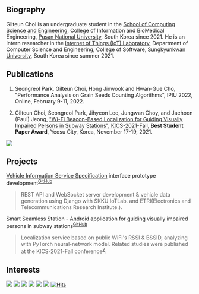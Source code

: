 ## Biography

Gilteun Choi is an undergraduate student in the [School of Computing Science and Engineering](https://cse.pusan.ac.kr/cseEng/index..do), College of Information and BioMedical Engineering, [Pusan National University](https://www.pusan.ac.kr/eng/Main.do), South Korea since 2021. He is an Intern researcher in the [Internet of Things (IoT) Laboratory](http://iotlab.skku.edu/index.php), Department of Computer Science and Engineering, College of Software, [Sungkyunkwan University](https://www.skku.edu/eng/), South Korea since summer 2021.

## Publications 

1. Seongreol Park, Gilteun Choi, Hong Jinwook and Hwan-Gue Cho, "Performance Analysis on Grain Seeds Counting Algorithms", IPIU 2022, Online, February 9-11, 2022.

2. Gilteun Choi, Seongreol Park, Jihyeon Lee, Jungwan Choy, and Jaehoon (Paul) Jeong, ["Wi-Fi Beacon-Based Localization for Guiding Visually Impaired Persons in Subway Stations", KICS-2021-Fall](http://iotlab.skku.edu/publications/domestic-conference/WiFi-Beacon-Localization-KICS-2021-Fall.pdf), <b>Best Student Paper Award</b>, Yeosu City, Korea, November 17-19, 2021.

<a href="https://scholar.google.com/citations?user=WYW1S4wAAAAJ"><img src="https://img.shields.io/badge/Google Scholar-4285F4?style=flat&logo=GoogleScholar&logoColor=white"/></a>

## Projects

[Vehicle Information Service Specification](https://www.w3.org/TR/viss2-core/) interface prototype development<sup>[GitHub](https://github.com/skku-iotlab/viss_backend)</sup><br>
> REST API and WebSocket server development & vehicle data generation using Django with SKKU IoTLab. and ETRI(Electronics and Telecommunications Research Institute.).<br>

Smart Seamless Station - Android application for guiding visually impaired persons in subway stations<sup>[GitHub](https://github.com/gilteunchoi/3S)</sup><br>
> Localization service based on public WiFi's RSSI & BSSID, analyzing with PyTorch neural-network model. Related studies were published at the KICS-2021-Fall conference<sup>[2](http://iotlab.skku.edu/publications/domestic-conference/WiFi-Beacon-Localization-KICS-2021-Fall.pdf)</sup>.<br>

## Interests
<a href="https://omnetpp.org/"><img src="https://img.shields.io/badge/OMNet++-196f93?style=flat"/></a>
<a href="https://www.eclipse.org/sumo/"><img src="https://img.shields.io/badge/SUMO-338033?style=flat"/></a>
<a href="https://inet.omnetpp.org/"><img src="https://img.shields.io/badge/INET-2fa4e7?style=flat"/></a>
<a href="https://www.w3.org/TR/vehicle-information-service/"><img src="https://img.shields.io/badge/VISS-1a5e9a?style=flat"/></a>
<a href="https://www.djangoproject.com/"><img src="https://img.shields.io/badge/Django-0C4B33?style=flat"/></a>
<a href="https://aws.amazon.com/"><img src="https://img.shields.io/badge/AWS-ff9900?style=flat"/></a>
[![Hits](https://hits.seeyoufarm.com/api/count/incr/badge.svg?url=https%3A%2F%2Fgithub.com%2Fgilteunchoi&count_bg=%23000000&title_bg=%23000000&icon=github.svg&icon_color=%23FFFFFF&title=hits&edge_flat=false)](https://hits.seeyoufarm.com)
